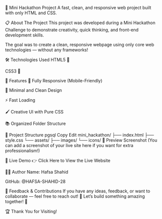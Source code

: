 🚀 Mini Hackathon Project
A fast, clean, and responsive web project built with only HTML and CSS.


📋 About The Project
This project was developed during a Mini Hackathon Challenge to demonstrate creativity, quick thinking, and front-end development skills.

The goal was to create a clean, responsive webpage using only core web technologies — without any frameworks!

🛠️ Technologies Used
HTML5 🧱

CSS3 🎨

🌟 Features
📱 Fully Responsive (Mobile-Friendly)

🎯 Minimal and Clean Design

⚡ Fast Loading

🖌️ Creative UI with Pure CSS

📚 Organized Folder Structure

📂 Project Structure
pgsql
Copy
Edit
mini_hackathon/
├── index.html
├── style.css
└── assets/
    ├── images/
    └── icons/
📸 Preview Screenshot
(You can add a screenshot of your live site here if you want for extra professionalism!)

🚀 Live Demo
👉 Click Here to View the Live Website

🙋‍♀️ Author
Name: Hafsa Shahid

GitHub: @HAFSA-SHAHID-28

📢 Feedback & Contributions
If you have any ideas, feedback, or want to collaborate — feel free to reach out! 🤝
Let’s build something amazing together! 🌟

🏆 Thank You for Visiting!
